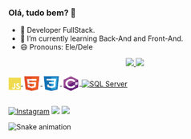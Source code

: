 ### Olá, tudo bem? 👋


- 🔭 Developer FullStack.
- 🌱 I’m currently learning Back-And and Front-And.
- 😄 Pronouns: Ele/Dele


<div align="center">
  <a href="https://github.com/lucanunees">
  <img height="180em" src="https://github-readme-stats.vercel.app/api?username=lucanunees&show_icons=true&theme=dark&include_all_commits=true&count_private=true"/>
  <img height="180em" src="https://github-readme-stats.vercel.app/api/top-langs/?username=lucanunees&layout=compact&langs_count=7&theme=dark"/>
</div>


<div display: inline_block ><br>
  <img align="center" alt="JavaScript" height="25" width="25" src="https://raw.githubusercontent.com/devicons/devicon/master/icons/javascript/javascript-plain.svg">
  <im align="center" alt="TypeScripts" height="30" width="35" src="https://raw.githubusercontent.com/devicons/devicon/master/icons/typescript/typescript-plain.svg">
  <img align="center" alt="HTML5" height="30" width="35" src="https://raw.githubusercontent.com/devicons/devicon/master/icons/html5/html5-original.svg">
  <img align="center" alt="CSS3" height="30" width="35" src="https://raw.githubusercontent.com/devicons/devicon/master/icons/css3/css3-original.svg"> 
  <img align="center" alt="Csharp, .net" height="30" width="35" src="https://raw.githubusercontent.com/devicons/devicon/master/icons/csharp/csharp-original.svg">
  <img align="center" alt="SQL Server" height="30" width="35" src="https://cdn.jsdelivr.net/gh/devicons/devicon/icons/microsoftsqlserver/microsoftsqlserver-plain.svg" />      
</div>

 ##
 
 <div> 
  <a href="https://www.instagram.com/lucaanunees" target="_blank"><img src="https://img.shields.io/badge/-Instagram-%23E4405F?style=for-the-badge&logo=instagram&logoColor=white" target="_blank" alt="Instagram"></a>  
  <a href = "mailto:lucasrafaelnunees@gmail.com"><img src="https://img.shields.io/badge/-Gmail-%23333?style=for-the-badge&logo=gmail&logoColor=white" target="_blank"></a> 
 <a href="https://www.linkedin.com/in/lucas-rafael-nunes-76693b114/" target="_blank"><img src="https://img.shields.io/badge/-LinkedIn-%230077B5?style=for-the-badge&logo=linkedin&logoColor=white" target="_blank"></a>  
</div>

![Snake animation](https://github.com/lucanunees/lucanunees/blob/output/github-contribution-grid-snake.svg)
